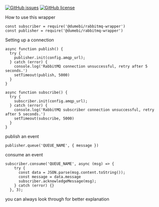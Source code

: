 
[![GitHub issues](https://img.shields.io/github/issues/dumebi/rabbitmq-wrapper)](https://github.com/dumebi/rabbitmq-wrapper/issues)
[![GitHub license](https://img.shields.io/github/license/dumebi/rabbitmq-wrapper)](https://github.com/dumebi/rabbitmq-wrapper)


How to use this wrapper
```
const subscriber = require('@dumebi/rabbitmq-wrapper')
const publisher = require('@dumebi/rabbitmq-wrapper')
```

Setting up a connection
```
async function publish() {
  try {
    publisher.init(config.amqp_url);
  } catch (error) {
    console.log('RabbitMQ connection unsuccessful, retry after 5 seconds.')
    setTimeout(publish, 5000)
  }
}

async function subscribe() {
  try {
    subscriber.init(config.amqp_url);
  } catch (error) {
    console.log('RabbitMQ subscriber connection unsuccessful, retry after 5 seconds.')
    setTimeout(subscribe, 5000)
  }
}
```
publish an event

```
publisher.queue('QUEUE_NAME', { message })
```

consume an event

```
subscriber.consume('QUEUE_NAME', async (msg) => {
    try {
      const data = JSON.parse(msg.content.toString());
      const message = data.message
      subscriber.acknowledgeMessage(msg);
    } catch (error) {}
  }, 3);
```

you can always look through for better explanation
